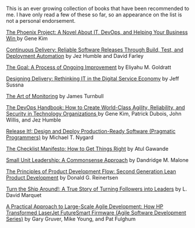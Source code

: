 This is an ever growing collection of books that have been recommended to me.  I have only read a few of these so far, so an appearance on the list is not a personal endorsement.

[The Phoenix Project: A Novel About IT, DevOps, and Helping Your Business Win ](https://www.amazon.com/dp/B00AZRBLHO/ref=dp-kindle-redirect?_encoding=UTF8&btkr=1#nav-subnav) by Gene Kim

[Continuous Delivery: Reliable Software Releases Through Build, Test, and Deployment Automation](https://www.amazon.com/Continuous-Delivery-Deployment-Automation-Addison-Wesley-ebook/dp/B003YMNVC0/ref=sr_1_1?s=digital-text&ie=UTF8&qid=1473174474&sr=1-1&keywords=Continuous+Delivery%3A+Reliable+Software+Releases+Through+Build%2C+Test%2C+and+Deployment+Automation#nav-subnav) by Jez Humble and David Farley

[The Goal: A Process of Ongoing Improvement](https://www.amazon.com/Goal-Process-Ongoing-Improvement-ebook/dp/B002LHRM2O/ref=sr_1_1?s=digital-text&ie=UTF8&qid=1473174545&sr=1-1&keywords=The+Goal%3A+A+Process+of+Ongoing+Improvement#nav-subnav) by Eliyahu M. Goldratt

[Designing Delivery: Rethinking IT in the Digital Service Economy](https://www.amazon.com/Designing-Delivery-Rethinking-Digital-Service-ebook/dp/B00YT68I46/ref=sr_1_1?s=digital-text&ie=UTF8&qid=1473174724&sr=1-1&keywords=jeff+sussna#nav-subnav) by Jeff Sussna

[The Art of Monitoring](https://www.amazon.com/Art-Monitoring-James-Turnbull-ebook/dp/B01GU387MS/ref=pd_sim_351_3?ie=UTF8&psc=1&refRID=C302W5KS57H2BPMAK5ZM#nav-subnav) by James Turnbull

[The DevOps Handbook: How to Create World-Class Agility, Reliability, and Security in Technology Organizations ](https://www.amazon.com/DevOps-Handbook-World-Class-Reliability-Organizations/dp/1942788002) by Gene Kim, Patrick Dubois, John Willis, and Jez Humble

[Release It!: Design and Deploy Production-Ready Software (Pragmatic Programmers)](https://www.amazon.com/Release-Production-Ready-Software-Pragmatic-Programmers/dp/0978739213) by Michael T. Nygard

[The Checklist Manifesto: How to Get Things Right](https://www.amazon.com/Checklist-Manifesto-How-Things-Right-ebook/dp/B0030V0PEW/ref=sr_1_1?s=books&ie=UTF8&qid=1473275329&sr=1-1&keywords=checklist+manifesto#nav-subnav) by Atul Gawande

[Small Unit Leadership: A Commonsense Approach](https://www.amazon.com/Small-Unit-Leadership-Commonsense-Approach-ebook/dp/B002DMZ9OU/ref=sr_1_1?s=books&ie=UTF8&qid=1473275385&sr=1-1&keywords=small+unit+leadership#nav-subnav) by Dandridge M. Malone

[The Principles of Product Development Flow: Second Generation Lean Product Development](https://www.amazon.com/Principles-Product-Development-Flow-Generation-ebook/dp/B007TKU0O0/ref=sr_1_1?s=books&ie=UTF8&qid=1473275467&sr=1-1&keywords=Principles+of+Product+Development+Flow#nav-subnav) by Donald G. Reinertsen

[Turn the Ship Around!: A True Story of Turning Followers into Leaders](https://www.amazon.com/Turn-Ship-Around-Turning-Followers-ebook/dp/B00AFPVP0Y/ref=sr_1_1?s=books&ie=UTF8&qid=1473275263&sr=1-1&keywords=turn+the+ship+around#nav-subnav) by L. David Marquet

[A Practical Approach to Large-Scale Agile Development: How HP Transformed LaserJet FutureSmart Firmware (Agile Software Development Series)](https://www.amazon.com/Practical-Approach-Large-Scale-Agile-Development-ebook/dp/B00A8IYB2W/ref=mt_kindle?_encoding=UTF8&me=#nav-subnav) by Gary Gruver, Mike Young, and Pat Fulghum

